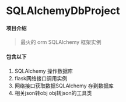 ﻿# SQLAlchemyDbProject

#### 项目介绍

>最火的 orm SQLAlchemy 框架实例


#### 包含以下

1. SQLAlchemy 操作数据库
2. flask网络接口调用实例
3. 网络接口获取数据SQLAlchemy 存到数据库
4. 相关json转obj obj转json的工具类
